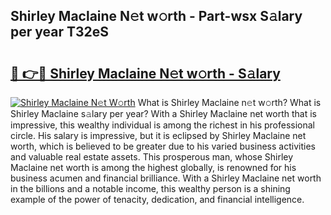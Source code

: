 ## Shirley Maclaine N𝚎t w𝚘rth - Part-wsx S𝚊lary per year T32eS

# <h2><a href="http://gc1nve.nevu.top/?p=Shirley+Maclaine">🔗 👉🔴 Shirley Maclaine N𝚎t w𝚘rth - S𝚊lary</a></h2>

[![Shirley Maclaine N𝚎t W𝚘rth](https://i.imgur.com/Oavwk0R.jpeg)](http://gc1nve.nevu.top/?p=Shirley+Maclaine)
What is Shirley Maclaine n𝚎t w𝚘rth? What is Shirley Maclaine s𝚊lary per year?
With a Shirley Maclaine net worth that is impressive, this wealthy individual is among the richest in his professional circle. His salary is impressive, but it is eclipsed by Shirley Maclaine net worth, which is believed to be greater due to his varied business activities and valuable real estate assets. This prosperous man, whose Shirley Maclaine net worth is among the highest globally, is renowned for his business acumen and financial brilliance. With a Shirley Maclaine net worth in the billions and a notable income, this wealthy person is a shining example of the power of tenacity, dedication, and financial intelligence.
